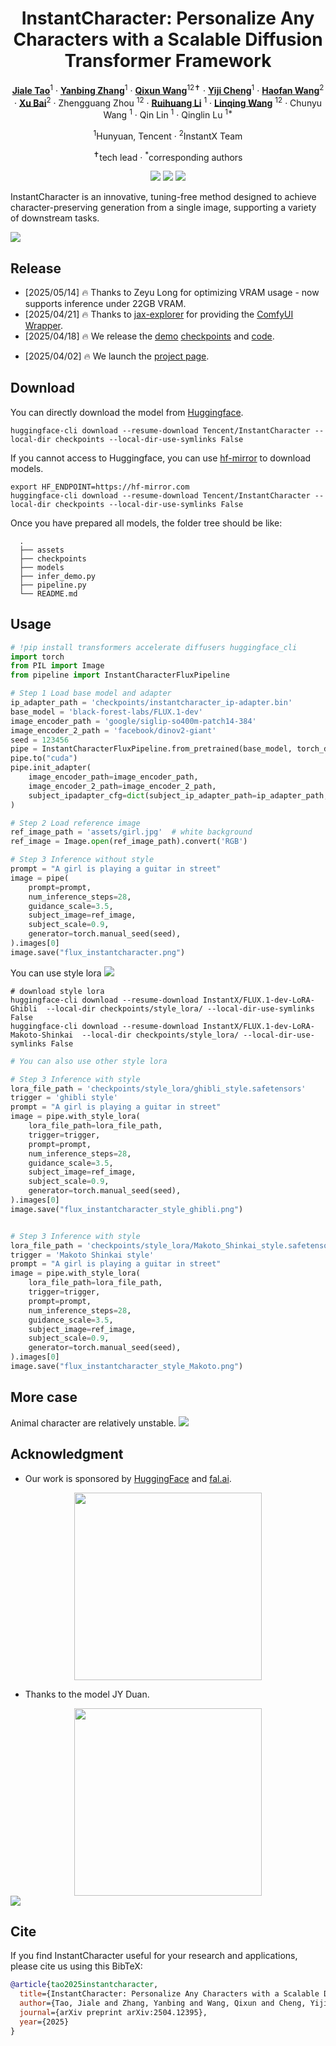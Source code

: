 <div align="center">
<h1>InstantCharacter: Personalize Any Characters with a Scalable Diffusion Transformer Framework
 </h1>




[**Jiale Tao**](https://github.com/JialeTao)<sup>1</sup> · 
[**Yanbing Zhang**](https://github.com/Monalissaa)<sup>1</sup> · 
[**Qixun Wang**](https://github.com/wangqixun)<sup>12✝</sup> · 
[**Yiji Cheng**](https://www.linkedin.com/in/yiji-cheng-a8b922213/)<sup>1</sup> · 
[**Haofan Wang**](https://haofanwang.github.io/)<sup>2</sup> · 
[**Xu Bai**](https://huggingface.co/baymin0220)<sup>2</sup> · 
Zhengguang Zhou <sup>12</sup> · 
[**Ruihuang Li**](https://scholar.google.com/citations?user=8CfyOtQAAAAJ&hl=zh-CN) <sup>1</sup> · 
[**Linqing Wang**](https://scholar.google.com/citations?user=Hy12lcEAAAAJ&hl=en) <sup>12</sup> · Chunyu Wang <sup>1</sup> · 
Qin Lin <sup>1</sup> · 
Qinglin Lu <sup>1*</sup>


<sup>1</sup>Hunyuan, Tencent · <sup>2</sup>InstantX Team

<sup>✝</sup>tech lead · <sup>*</sup>corresponding authors

<a href='https://instantcharacter.github.io/'><img src='https://img.shields.io/badge/Project-Page-green'></a>
<a href='https://xxxxx'><img src='https://img.shields.io/badge/Technique-Report-red'></a>
<a href='https://huggingface.co/spaces/InstantX/InstantCharacter'><img src='https://img.shields.io/badge/%F0%9F%A4%97%20Hugging%20Face-Spaces-blue'></a>
<!-- [![GitHub](https://img.shields.io/github/stars/Instant/InstantCharacter?style=social)](https://github.com/Tencent/InstantCharacter) -->


</div>


InstantCharacter is an innovative, tuning-free method designed to achieve character-preserving generation from a single image, supporting a variety of downstream tasks.


<img src='assets/1_lite.png'>


<!-- | reference | flux | + lora-ghibli | + lora-makoto |
|:-----:|:-----:|:-----:|:-----:|
<img src="assets/girl.jpg"  width=300>|<img src="assets/flux_instantcharacter.png" width=300>|<img src="assets/flux_instantcharacter_style_ghibli.png" width=300>|<img src="assets/flux_instantcharacter_style_Makoto.png" width=300>| -->




## Release

- [2025/05/14] 🔥 Thanks to Zeyu Long for optimizing VRAM usage - now supports inference under 22GB VRAM.
- [2025/04/21] 🔥 Thanks to [jax-explorer](https://github.com/jax-explorer) for providing the [ComfyUI Wrapper](https://github.com/jax-explorer/ComfyUI-InstantCharacter).
- [2025/04/18] 🔥 We release the [demo](https://huggingface.co/spaces/InstantX/InstantCharacter) [checkpoints](https://huggingface.co/InstantX/InstantCharacter/) and [code](https://github.com/Tencent/InstantCharacter).
<!-- - [2025/04/02] 🔥 We release the [technical report](https://xxxxxxx/). -->
- [2025/04/02] 🔥 We launch the [project page](https://instantcharacter.github.io/).


## Download

You can directly download the model from [Huggingface](https://huggingface.co/InstantX/InstantCharacter).
```shell
huggingface-cli download --resume-download Tencent/InstantCharacter --local-dir checkpoints --local-dir-use-symlinks False
```

If you cannot access to Huggingface, you can use [hf-mirror](https://hf-mirror.com/) to download models.
```shell
export HF_ENDPOINT=https://hf-mirror.com
huggingface-cli download --resume-download Tencent/InstantCharacter --local-dir checkpoints --local-dir-use-symlinks False
```

Once you have prepared all models, the folder tree should be like:

```
  .
  ├── assets
  ├── checkpoints
  ├── models
  ├── infer_demo.py
  ├── pipeline.py
  └── README.md
```


## Usage


```python
# !pip install transformers accelerate diffusers huggingface_cli
import torch
from PIL import Image
from pipeline import InstantCharacterFluxPipeline

# Step 1 Load base model and adapter
ip_adapter_path = 'checkpoints/instantcharacter_ip-adapter.bin'
base_model = 'black-forest-labs/FLUX.1-dev'
image_encoder_path = 'google/siglip-so400m-patch14-384'
image_encoder_2_path = 'facebook/dinov2-giant'
seed = 123456
pipe = InstantCharacterFluxPipeline.from_pretrained(base_model, torch_dtype=torch.bfloat16)
pipe.to("cuda")
pipe.init_adapter(
    image_encoder_path=image_encoder_path, 
    image_encoder_2_path=image_encoder_2_path, 
    subject_ipadapter_cfg=dict(subject_ip_adapter_path=ip_adapter_path, nb_token=1024), 
)

# Step 2 Load reference image
ref_image_path = 'assets/girl.jpg'  # white background
ref_image = Image.open(ref_image_path).convert('RGB')

# Step 3 Inference without style
prompt = "A girl is playing a guitar in street"
image = pipe(
    prompt=prompt, 
    num_inference_steps=28,
    guidance_scale=3.5,
    subject_image=ref_image,
    subject_scale=0.9,
    generator=torch.manual_seed(seed),
).images[0]
image.save("flux_instantcharacter.png")
```


You can use style lora
<img src='assets/style.png'>

```shell
# download style lora
huggingface-cli download --resume-download InstantX/FLUX.1-dev-LoRA-Ghibli  --local-dir checkpoints/style_lora/ --local-dir-use-symlinks False
huggingface-cli download --resume-download InstantX/FLUX.1-dev-LoRA-Makoto-Shinkai  --local-dir checkpoints/style_lora/ --local-dir-use-symlinks False
```

```python
# You can also use other style lora

# Step 3 Inference with style
lora_file_path = 'checkpoints/style_lora/ghibli_style.safetensors'
trigger = 'ghibli style'
prompt = "A girl is playing a guitar in street"
image = pipe.with_style_lora(
    lora_file_path=lora_file_path,
    trigger=trigger,
    prompt=prompt, 
    num_inference_steps=28,
    guidance_scale=3.5,
    subject_image=ref_image,
    subject_scale=0.9,
    generator=torch.manual_seed(seed),
).images[0]
image.save("flux_instantcharacter_style_ghibli.png")


# Step 3 Inference with style
lora_file_path = 'checkpoints/style_lora/Makoto_Shinkai_style.safetensors'
trigger = 'Makoto Shinkai style'
prompt = "A girl is playing a guitar in street"
image = pipe.with_style_lora(
    lora_file_path=lora_file_path,
    trigger=trigger,
    prompt=prompt, 
    num_inference_steps=28,
    guidance_scale=3.5,
    subject_image=ref_image,
    subject_scale=0.9,
    generator=torch.manual_seed(seed),
).images[0]
image.save("flux_instantcharacter_style_Makoto.png")
```

## More case
Animal character are relatively unstable.
<img src='assets/more_case.png'>




<!-- ## Star History -->

<!-- [![Star History Chart](https://api.star-history.com/svg?repos=instantX-research/InstantCharacter&type=Date)](https://star-history.com/#instantX-research/InstantCharacter&Date) -->




## Acknowledgment
 - Our work is sponsored by [HuggingFace](https://huggingface.co) and [fal.ai](https://fal.ai).

<div align="center">
  <img src='assets/thanks_hf_fal.jpg' style='width:300px;'>
</div>

 - Thanks to the model JY Duan.

<div align="center">
  <img src='assets/thanks_jyduan.jpg' style='width:300px;'>
</div>

<img src='assets/show.png'>


## Cite
If you find InstantCharacter useful for your research and applications, please cite us using this BibTeX:

```bibtex
@article{tao2025instantcharacter,
  title={InstantCharacter: Personalize Any Characters with a Scalable Diffusion Transformer Framework},
  author={Tao, Jiale and Zhang, Yanbing and Wang, Qixun and Cheng, Yiji and Wang, Haofan and Bai, Xu and Zhou, Zhengguang and Li, Ruihuang and Wang, Linqing and Wang, Chunyu and others},
  journal={arXiv preprint arXiv:2504.12395},
  year={2025}
}
```


